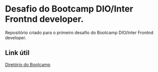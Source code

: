 # Desafio do Bootcamp DIO/Inter Frontnd developer.
Repositório criado para o primeiro desafio do Bootcamp DIO/Inter Frontnd developer.
## Link útil
[Diretório do Bootcamp](https://web.dio.me/track/inter-frontend-developer?tab=path)

